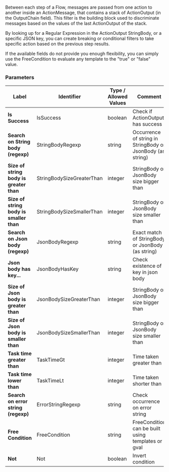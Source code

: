 

Between each step of a Flow, messages are passed from one action to another inside an ActionMessage, that contains a stack of ActionOutput (in the OutputChain field). This filter is the building block used to discriminate messages based on the values of the last ActionOutput of the stack.

By looking up for a Regular Expression in the ActionOutput StringBody, or a specific JSON key, you can create breaking or conditional filters to take specific action based on the previous step results. 

If the available fields do not provide you enough flexibility, you can simply use the FreeCondition to evaluate any template to the "true" or "false" value.


### Parameters
|Label |Identifier|Type / Allowed Values| Comment |
|---|---|---|---|
|**Is Success**|IsSuccess|boolean|Check if ActionOutput has success|
|**Search on String body (regexp)**|StringBodyRegexp|string|Occurrence of string in StringBody or JsonBody (as string)|
|**Size of string body is greater than**|StringBodySizeGreaterThan|integer|StringBody or JsonBody size bigger than|
|**Size of string body is smaller than**|StringBodySizeSmallerThan|integer|StringBody or JsonBody size smaller than|
|**Search on Json body (regexp)**|JsonBodyRegexp|string|Exact match of StringBody or JsonBody (as string)|
|**Json body has key...**|JsonBodyHasKey|string|Check existence of key in json body|
|**Size of Json body is greater than**|JsonBodySizeGreaterThan|integer|StringBody or JsonBody size bigger than|
|**Size of Json body is smaller than**|JsonBodySizeSmallerThan|integer|StringBody or JsonBody size smaller than|
|**Task time greater than**|TaskTimeGt|integer|Time taken greater than|
|**Task time lower than**|TaskTimeLt|integer|Time taken shorter than|
|**Search on error string (regexp)**|ErrorStringRegexp|string|Check occurrence on error string|
|**Free Condition**|FreeCondition|string|FreeCondition can be built using templates or gval|
|**Not**|Not|boolean|Invert condition|

